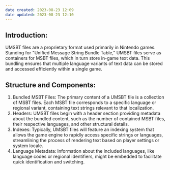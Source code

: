 ```yaml
---
date created: 2023-08-23 12:09
date updated: 2023-08-23 12:10
---
```


## Introduction:

UMSBT files are a proprietary format used primarily in Nintendo games. Standing for "Unified Message String Bundle Table," UMSBT files serve as containers for MSBT files, which in turn store in-game text data. This bundling ensures that multiple language variants of text data can be stored and accessed efficiently within a single game.

## Structure and Components:

1. Bundled MSBT Files: The primary content of a UMSBT file is a collection of MSBT files. Each MSBT file corresponds to a specific language or regional variant, containing text strings relevant to that localization.
2. Headers: UMSBT files begin with a header section providing metadata about the bundled content, such as the number of contained MSBT files, their respective languages, and other structural details.
3. Indexes: Typically, UMSBT files will feature an indexing system that allows the game engine to rapidly access specific strings or languages, streamlining the process of rendering text based on player settings or system locale.
4. Language Metadata: Information about the included languages, like language codes or regional identifiers, might be embedded to facilitate quick identification and switching.
